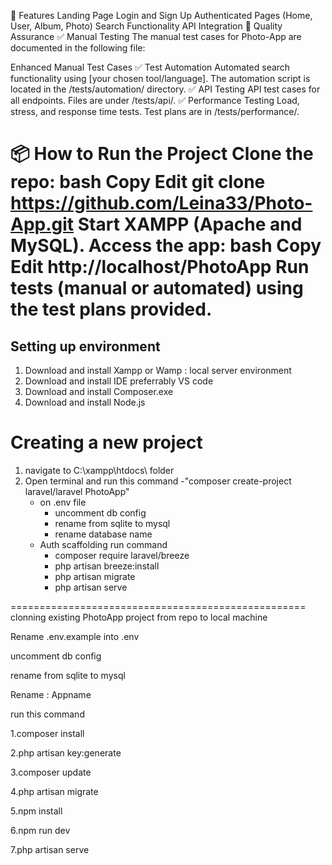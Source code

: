 
🔐 Features
Landing Page
Login and Sign Up
Authenticated Pages (Home, User, Album, Photo)
Search Functionality
API Integration
🧪 Quality Assurance
✅ Manual Testing
The manual test cases for Photo-App are documented in the following file:

Enhanced Manual Test Cases
✅ Test Automation
Automated search functionality using [your chosen tool/language].
The automation script is located in the /tests/automation/ directory.
✅ API Testing
API test cases for all endpoints.
Files are under /tests/api/.
✅ Performance Testing
Load, stress, and response time tests.
Test plans are in /tests/performance/.

📦 How to Run the Project
Clone the repo:
bash
Copy
Edit
git clone https://github.com/Leina33/Photo-App.git
Start XAMPP (Apache and MySQL).
Access the app:
bash
Copy
Edit
http://localhost/PhotoApp
Run tests (manual or automated) using the test plans provided.
=======
Setting up environment
----------------------------------------------------------------
1. Download and install Xampp or Wamp : local server environment
2. Download and install IDE preferrably VS code
3. Download and install Composer.exe
4. Download and install Node.js

Creating a new project
==================================================
1. navigate to C:\xampp\htdocs\ folder
2. Open terminal and run this command
   -"composer create-project laravel/laravel PhotoApp"
   - on .env file
       - uncomment db config 
       - rename from sqlite to mysql
       - rename database name
    - Auth scaffolding
      run command
      - composer require laravel/breeze
      - php artisan breeze:install
      - php artisan migrate
      - php artisan serve



===================================================
clonning existing PhotoApp project from repo to local machine

Rename .env.example into .env

uncomment db config 

rename from sqlite to mysql

Rename : Appname 

run this command 

1.composer install

2.php artisan key:generate

3.composer update

4.php artisan migrate

5.npm install

6.npm run dev

7.php artisan serve
